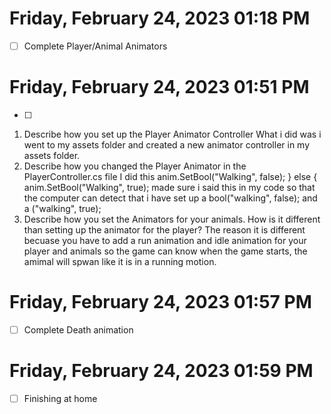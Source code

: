 # Friday, February 24, 2023 01:18 PM
- [ ] Complete Player/Animal Animators
# Friday, February 24, 2023 01:51 PM
- [ ] 

1. Describe how you set up the Player Animator Controller
What i did was i went to my assets folder and created a new animator controller in my assets folder.
2. Describe how you changed the Player Animator in the PlayerController.cs file
I did this     anim.SetBool("Walking", false);
        }
        else
        {
            anim.SetBool("Walking", true);
             made sure i said this in my code so that the computer can detect that i have set up a bool("walking", false); and a  ("walking", true);
3. Describe how you set the Animators for your animals. How is it different than setting up the animator for the player?
The reason it is different becuase you have to add a run animation and idle animation for your player and animals so the game can know when the game starts, the amimal will spwan like it is in a running motion.
# Friday, February 24, 2023 01:57 PM
- [ ] Complete Death animation
# Friday, February 24, 2023 01:59 PM
- [ ] Finishing at home
